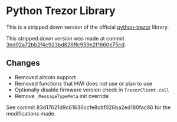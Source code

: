 # Python Trezor Library

This is a stripped down version of the official [python-trezor](https://github.com/trezor/trezor-firmware/tree/master/python) library.

This stripped down version was made at commit [3ed92a72bb2f4c923bd826ffc959e2f1660e75cd](https://github.com/trezor/trezor-firmware/commit/3ed92a72bb2f4c923bd826ffc959e2f1660e75cd).

## Changes

- Removed altcoin support
- Removed functions that HWI does not use or plan to use
- Optionally disable firmware version check in `TrezorClient.call`
- Remove `_MessageTypeMeta` init override

See commit 83d17621d9c61636ccfe8cbf026ba2ed180fac86 for the modifications made.
